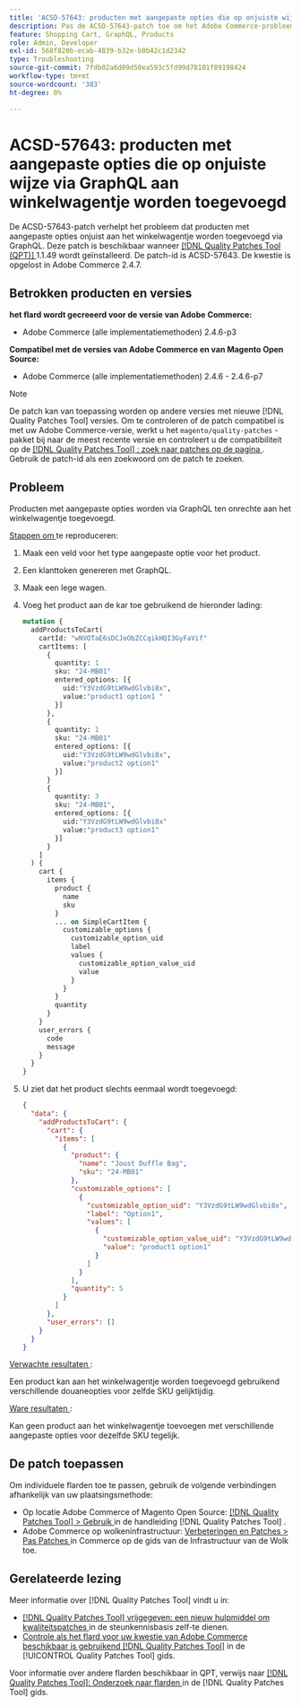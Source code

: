 ```yaml
---
title: 'ACSD-57643: producten met aangepaste opties die op onjuiste wijze via GraphQL aan winkelwagentje worden toegevoegd'
description: Pas de ACSD-57643-patch toe om het Adobe Commerce-probleem op te lossen, waarbij producten met aangepaste opties onjuist aan het winkelwagentje worden toegevoegd via GraphQL.
feature: Shopping Cart, GraphQL, Products
role: Admin, Developer
exl-id: 568f820b-ecab-4839-b32e-b0b42c1d2342
type: Troubleshooting
source-git-commit: 7fdb02a6d89d50ea593c5fd99d78101f89198424
workflow-type: tm+mt
source-wordcount: '383'
ht-degree: 0%

---
```


# ACSD-57643: producten met aangepaste opties die op onjuiste wijze via GraphQL aan winkelwagentje worden toegevoegd

De ACSD-57643-patch verhelpt het probleem dat producten met aangepaste opties onjuist aan het winkelwagentje worden toegevoegd via GraphQL. Deze patch is beschikbaar wanneer [[!DNL Quality Patches Tool (QPT)] ](https://experienceleague.adobe.com/nl/docs/commerce-operations/tools/quality-patches-tool/quality-patches-tool-to-self-serve-quality-patches) 1.1.49 wordt geïnstalleerd. De patch-id is ACSD-57643. De kwestie is opgelost in Adobe Commerce 2.4.7.

## Betrokken producten en versies

**het flard wordt gecreeerd voor de versie van Adobe Commerce:**

* Adobe Commerce (alle implementatiemethoden) 2.4.6-p3

**Compatibel met de versies van Adobe Commerce en van Magento Open Source:**

* Adobe Commerce (alle implementatiemethoden) 2.4.6 - 2.4.6-p7

>[!NOTE]
>
>De patch kan van toepassing worden op andere versies met nieuwe [!DNL Quality Patches Tool] versies. Om te controleren of de patch compatibel is met uw Adobe Commerce-versie, werkt u het `magento/quality-patches` -pakket bij naar de meest recente versie en controleert u de compatibiliteit op de [[!DNL Quality Patches Tool] : zoek naar patches op de pagina ](https://experienceleague.adobe.com/tools/commerce-quality-patches/index.html?lang=nl-NL) . Gebruik de patch-id als een zoekwoord om de patch te zoeken.

## Probleem

Producten met aangepaste opties worden via GraphQL ten onrechte aan het winkelwagentje toegevoegd.

<u> Stappen om </u> te reproduceren:

1. Maak een veld voor het type aangepaste optie voor het product.
1. Een klanttoken genereren met GraphQL.
1. Maak een lege wagen.
1. Voeg het product aan de kar toe gebruikend de hieronder lading:

   ```graphql
   mutation {
     addProductsToCart(
       cartId: "wNVOTaE6sDCJoObZCCqikHQI3GyFaVif"
       cartItems: [
         {
           quantity: 1
           sku: "24-MB01"
           entered_options: [{
             uid:"Y3VzdG9tLW9wdGlvbi8x",
             value:"product1 option1 "
           }]
         },
         {
           quantity: 1
           sku: "24-MB01"
           entered_options: [{
             uid:"Y3VzdG9tLW9wdGlvbi8x",
             value:"product2 option1"
           }]
         }
         {
           quantity: 3
           sku: "24-MB01",
           entered_options: [{
             uid:"Y3VzdG9tLW9wdGlvbi8x"
             value:"product3 option1"
           }]        
         }
       ]
     ) {
       cart {
         items {
           product {
             name
             sku
           }
           ... on SimpleCartItem {
             customizable_options {
               customizable_option_uid
               label
               values {
                 customizable_option_value_uid
                 value
               }
             }
           }
           quantity
         }
       }
       user_errors {
         code
         message
       }
     }
   }
   ```

1. U ziet dat het product slechts eenmaal wordt toegevoegd:

   ```json
   {
     "data": {
       "addProductsToCart": {
         "cart": {
           "items": [
             {
               "product": {
                 "name": "Joust Duffle Bag",
                 "sku": "24-MB01"
               },
               "customizable_options": [
                 {
                   "customizable_option_uid": "Y3VzdG9tLW9wdGlvbi8x",
                   "label": "Option1",
                   "values": [
                     {
                       "customizable_option_value_uid": "Y3VzdG9tLW9wdGlvbi8x",
                       "value": "product1 option1"
                     }
                   ]
                 }
               ],
               "quantity": 5
             }
           ]
         },
         "user_errors": []
       }
     }
   }
   ```

<u> Verwachte resultaten </u>:

Een product kan aan het winkelwagentje worden toegevoegd gebruikend verschillende douaneopties voor zelfde SKU gelijktijdig.

<u> Ware resultaten </u>:

Kan geen product aan het winkelwagentje toevoegen met verschillende aangepaste opties voor dezelfde SKU tegelijk.

## De patch toepassen

Om individuele flarden toe te passen, gebruik de volgende verbindingen afhankelijk van uw plaatsingsmethode:

* Op locatie Adobe Commerce of Magento Open Source: [[!DNL Quality Patches Tool] > Gebruik ](/help/tools/quality-patches-tool/usage.md) in de handleiding [!DNL Quality Patches Tool] .
* Adobe Commerce op wolkeninfrastructuur: [ Verbeteringen en Patches > Pas Patches ](https://experienceleague.adobe.com/docs/commerce-cloud-service/user-guide/develop/upgrade/apply-patches.html?lang=nl-NL) in Commerce op de gids van de Infrastructuur van de Wolk toe.

## Gerelateerde lezing

Meer informatie over [!DNL Quality Patches Tool] vindt u in:

* [[!DNL Quality Patches Tool]  vrijgegeven: een nieuw hulpmiddel om kwaliteitspatches ](https://experienceleague.adobe.com/nl/docs/commerce-operations/tools/quality-patches-tool/quality-patches-tool-to-self-serve-quality-patches) in de steunkennisbasis zelf-te dienen.
* [ Controle als het flard voor uw kwestie van Adobe Commerce beschikbaar is gebruikend  [!DNL Quality Patches Tool]](/help/tools/quality-patches-tool/patches-available-in-qpt/check-patch-for-magento-issue-with-magento-quality-patches.md) in de [!UICONTROL Quality Patches Tool] gids.


Voor informatie over andere flarden beschikbaar in QPT, verwijs naar [[!DNL Quality Patches Tool]: Onderzoek naar flarden ](https://experienceleague.adobe.com/tools/commerce-quality-patches/index.html?lang=nl-NL) in de [!DNL Quality Patches Tool] gids.
